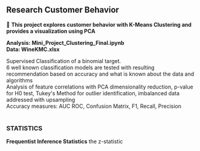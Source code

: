 
<h2>Research Customer Behavior</h2>

👀 <b> This project explores customer behavior with K-Means Clustering and provides a visualization using PCA </b>

<b> Analysis:  Mini_Project_Clustering_Final.ipynb
  </br>
  Data:  WineKMC.xlsx<br> </b>
  
  
Supervised Classification of a binomial target.<br>
6 well known classification models are tested with resulting recommendation based on accuracy and what is known about the data and algorithms<br>
Analysis of feature correlations with PCA dimensionality reduction, p-value for H0 test, Tukey's Method for outlier identification, imbalanced data addressed with upsampling<br>
Accuracy measures: AUC ROC, Confusion Matrix, F1, Recall, Precision
<br><br>
<h3> STATISTICS</h3>
<b> Frequentist Inference Statistics</b>
the z-statistic
